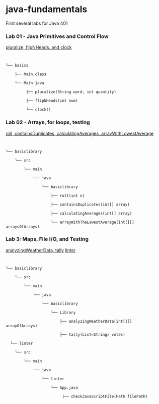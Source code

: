 # java-fundamentals
First several labs for Java 401

### Lab 01 - Java Primitives and Control Flow
[pluralize, flipNHeads, and clock](basic/)
```


└── basics

    ├── Main.class

    └── Main.java

         ├── pluralize(String word, int quantity)

         ├── flipNHeads(int num)

         └── clock()

```

### Lab 02 - Arrays, for loops, testing
[roll, containsDuplicates, calculatingAverages, arrayWithLowestAverage](basiclibrary/src/main/java/basiclibrary/Library.java)
```


└── basiclibrary

    └── src

        └── main

            └── java

                └── basiclibrary

                    ├── roll(int n)

                    ├── containsDuplicates(int[] array)

                    ├── calculatingAverages(int[] array)

                    └── arrayWithTheLowestAverage(int[][] arraysOfArrays)

```

### Lab 3: Maps, File I/O, and Testing
[analyzingWeatherData, tally](basiclibrary/src/main/java/basiclibrary/Library.java)
[linter](linter/src/main/java/linter/App.java)
```


└── basiclibrary

    └── src

        └── main

            └── java

                └── basiclibrary

                    └── Library

                        ├── analyzingWeatherData(int[][] arrayOfArrays)

                        ├── tally(List<String> votes)

  └── linter

    └── src

        └── main

            └── java

                └── linter

                    └── App.java

                         ├── checkJavaScriptFile(Path filePath)                 

```